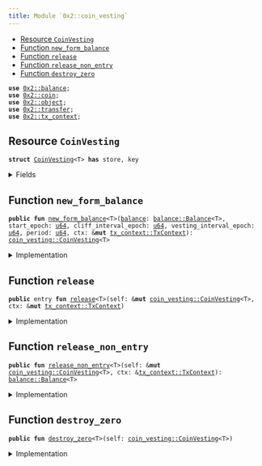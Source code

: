```yaml
---
title: Module `0x2::coin_vesting`
---
```




-  [Resource `CoinVesting`](#0x2_coin_vesting_CoinVesting)
-  [Function `new_form_balance`](#0x2_coin_vesting_new_form_balance)
-  [Function `release`](#0x2_coin_vesting_release)
-  [Function `release_non_entry`](#0x2_coin_vesting_release_non_entry)
-  [Function `destroy_zero`](#0x2_coin_vesting_destroy_zero)


<pre><code><b>use</b> <a href="../sui-framework/balance.md#0x2_balance">0x2::balance</a>;
<b>use</b> <a href="../sui-framework/coin.md#0x2_coin">0x2::coin</a>;
<b>use</b> <a href="../sui-framework/object.md#0x2_object">0x2::object</a>;
<b>use</b> <a href="../sui-framework/transfer.md#0x2_transfer">0x2::transfer</a>;
<b>use</b> <a href="../sui-framework/tx_context.md#0x2_tx_context">0x2::tx_context</a>;
</code></pre>



<a name="0x2_coin_vesting_CoinVesting"></a>

## Resource `CoinVesting`



<pre><code><b>struct</b> <a href="../sui-framework/coin_vesting.md#0x2_coin_vesting_CoinVesting">CoinVesting</a>&lt;T&gt; <b>has</b> store, key
</code></pre>



<details>
<summary>Fields</summary>


<dl>
<dt>
<code>id: <a href="../sui-framework/object.md#0x2_object_UID">object::UID</a></code>
</dt>
<dd>

</dd>
<dt>
<code>total: <a href="../move-stdlib/u64.md#0x1_u64">u64</a></code>
</dt>
<dd>

</dd>
<dt>
<code><a href="../sui-framework/balance.md#0x2_balance">balance</a>: <a href="../sui-framework/balance.md#0x2_balance_Balance">balance::Balance</a>&lt;T&gt;</code>
</dt>
<dd>
 Waiting for collection balance
</dd>
<dt>
<code>start_epoch: <a href="../move-stdlib/u64.md#0x1_u64">u64</a></code>
</dt>
<dd>
 Start time
</dd>
<dt>
<code>cliff_interval_epoch: <a href="../move-stdlib/u64.md#0x1_u64">u64</a></code>
</dt>
<dd>
 Cooling-off period
</dd>
<dt>
<code>last_release_epoch: <a href="../move-stdlib/u64.md#0x1_u64">u64</a></code>
</dt>
<dd>

</dd>
<dt>
<code>vesting_interval_epoch: <a href="../move-stdlib/u64.md#0x1_u64">u64</a></code>
</dt>
<dd>

</dd>
<dt>
<code>vesting_internal_release: <a href="../move-stdlib/u64.md#0x1_u64">u64</a></code>
</dt>
<dd>

</dd>
</dl>


</details>

<a name="0x2_coin_vesting_new_form_balance"></a>

## Function `new_form_balance`



<pre><code><b>public</b> <b>fun</b> <a href="../sui-framework/coin_vesting.md#0x2_coin_vesting_new_form_balance">new_form_balance</a>&lt;T&gt;(<a href="../sui-framework/balance.md#0x2_balance">balance</a>: <a href="../sui-framework/balance.md#0x2_balance_Balance">balance::Balance</a>&lt;T&gt;, start_epoch: <a href="../move-stdlib/u64.md#0x1_u64">u64</a>, cliff_interval_epoch: <a href="../move-stdlib/u64.md#0x1_u64">u64</a>, vesting_interval_epoch: <a href="../move-stdlib/u64.md#0x1_u64">u64</a>, period: <a href="../move-stdlib/u64.md#0x1_u64">u64</a>, ctx: &<b>mut</b> <a href="../sui-framework/tx_context.md#0x2_tx_context_TxContext">tx_context::TxContext</a>): <a href="../sui-framework/coin_vesting.md#0x2_coin_vesting_CoinVesting">coin_vesting::CoinVesting</a>&lt;T&gt;
</code></pre>



<details>
<summary>Implementation</summary>


<pre><code><b>public</b> <b>fun</b> <a href="../sui-framework/coin_vesting.md#0x2_coin_vesting_new_form_balance">new_form_balance</a>&lt;T&gt;(
    <a href="../sui-framework/balance.md#0x2_balance">balance</a>: Balance&lt;T&gt;,
    start_epoch: <a href="../move-stdlib/u64.md#0x1_u64">u64</a>,
    cliff_interval_epoch: <a href="../move-stdlib/u64.md#0x1_u64">u64</a>,
    vesting_interval_epoch: <a href="../move-stdlib/u64.md#0x1_u64">u64</a>,
    period: <a href="../move-stdlib/u64.md#0x1_u64">u64</a>,
    ctx: &<b>mut</b> TxContext,
): <a href="../sui-framework/coin_vesting.md#0x2_coin_vesting_CoinVesting">CoinVesting</a>&lt;T&gt; {
    <b>let</b> vesting_internal_release = <a href="../sui-framework/balance.md#0x2_balance">balance</a>.value()/ period;

    <a href="../sui-framework/coin_vesting.md#0x2_coin_vesting_CoinVesting">CoinVesting</a> {
        id: <a href="../sui-framework/object.md#0x2_object_new">object::new</a>(ctx),
        total: <a href="../sui-framework/balance.md#0x2_balance">balance</a>.value(),
        <a href="../sui-framework/balance.md#0x2_balance">balance</a>,
        start_epoch,
        last_release_epoch: 0,
        cliff_interval_epoch,
        vesting_interval_epoch,
        vesting_internal_release,
    }
}
</code></pre>



</details>

<a name="0x2_coin_vesting_release"></a>

## Function `release`



<pre><code><b>public</b> entry <b>fun</b> <a href="../sui-framework/coin_vesting.md#0x2_coin_vesting_release">release</a>&lt;T&gt;(self: &<b>mut</b> <a href="../sui-framework/coin_vesting.md#0x2_coin_vesting_CoinVesting">coin_vesting::CoinVesting</a>&lt;T&gt;, ctx: &<b>mut</b> <a href="../sui-framework/tx_context.md#0x2_tx_context_TxContext">tx_context::TxContext</a>)
</code></pre>



<details>
<summary>Implementation</summary>


<pre><code><b>public</b> entry <b>fun</b> <a href="../sui-framework/coin_vesting.md#0x2_coin_vesting_release">release</a>&lt;T&gt;(self: &<b>mut</b> <a href="../sui-framework/coin_vesting.md#0x2_coin_vesting_CoinVesting">CoinVesting</a>&lt;T&gt;, ctx: &<b>mut</b> TxContext){
    <b>let</b> withdraw = self.<a href="../sui-framework/coin_vesting.md#0x2_coin_vesting_release_non_entry">release_non_entry</a>(ctx);
    <a href="../sui-framework/transfer.md#0x2_transfer_public_transfer">transfer::public_transfer</a>(<a href="../sui-framework/coin.md#0x2_coin_from_balance">coin::from_balance</a>(withdraw,ctx),ctx.sender());
}
</code></pre>



</details>

<a name="0x2_coin_vesting_release_non_entry"></a>

## Function `release_non_entry`



<pre><code><b>public</b> <b>fun</b> <a href="../sui-framework/coin_vesting.md#0x2_coin_vesting_release_non_entry">release_non_entry</a>&lt;T&gt;(self: &<b>mut</b> <a href="../sui-framework/coin_vesting.md#0x2_coin_vesting_CoinVesting">coin_vesting::CoinVesting</a>&lt;T&gt;, ctx: &<a href="../sui-framework/tx_context.md#0x2_tx_context_TxContext">tx_context::TxContext</a>): <a href="../sui-framework/balance.md#0x2_balance_Balance">balance::Balance</a>&lt;T&gt;
</code></pre>



<details>
<summary>Implementation</summary>


<pre><code><b>public</b> <b>fun</b> <a href="../sui-framework/coin_vesting.md#0x2_coin_vesting_release_non_entry">release_non_entry</a>&lt;T&gt;(self: &<b>mut</b> <a href="../sui-framework/coin_vesting.md#0x2_coin_vesting_CoinVesting">CoinVesting</a>&lt;T&gt;, ctx: &TxContext): Balance&lt;T&gt; {
    <b>let</b> current_epoch = ctx.epoch();
    <b>if</b> (self.last_release_epoch == 0) {
        self.last_release_epoch = self.start_epoch + self.cliff_interval_epoch;
    };

    <b>let</b> <b>mut</b> withdraw = <a href="../sui-framework/balance.md#0x2_balance_zero">balance::zero</a>&lt;T&gt;();

    <b>while</b> (self.last_release_epoch + self.vesting_interval_epoch &lt;= current_epoch) {
        self.last_release_epoch = self.last_release_epoch + self.vesting_interval_epoch;

        <b>if</b> (self.<a href="../sui-framework/balance.md#0x2_balance">balance</a>.value() &lt;= self.vesting_internal_release) {
            <b>let</b> value = self.<a href="../sui-framework/balance.md#0x2_balance">balance</a>.value();
            withdraw.join(self.<a href="../sui-framework/balance.md#0x2_balance">balance</a>.split(value));
            <b>return</b> withdraw
        } <b>else</b> {
            <b>let</b> value = self.vesting_internal_release;
            withdraw.join(self.<a href="../sui-framework/balance.md#0x2_balance">balance</a>.split(value));
        };
    };

    withdraw
}
</code></pre>



</details>

<a name="0x2_coin_vesting_destroy_zero"></a>

## Function `destroy_zero`



<pre><code><b>public</b> <b>fun</b> <a href="../sui-framework/coin_vesting.md#0x2_coin_vesting_destroy_zero">destroy_zero</a>&lt;T&gt;(self: <a href="../sui-framework/coin_vesting.md#0x2_coin_vesting_CoinVesting">coin_vesting::CoinVesting</a>&lt;T&gt;)
</code></pre>



<details>
<summary>Implementation</summary>


<pre><code><b>public</b> <b>fun</b> <a href="../sui-framework/coin_vesting.md#0x2_coin_vesting_destroy_zero">destroy_zero</a>&lt;T&gt;(self: <a href="../sui-framework/coin_vesting.md#0x2_coin_vesting_CoinVesting">CoinVesting</a>&lt;T&gt;) {
    <b>assert</b>!(self.<a href="../sui-framework/balance.md#0x2_balance">balance</a>.value() == 0, 0);
    <b>let</b> <a href="../sui-framework/coin_vesting.md#0x2_coin_vesting_CoinVesting">CoinVesting</a> {
        id,
        total: _,
        <a href="../sui-framework/balance.md#0x2_balance">balance</a>,
        start_epoch: _,
        cliff_interval_epoch: _,
        last_release_epoch: _,
        vesting_interval_epoch: _,
        vesting_internal_release: _,
    } = self;
    id.delete();
    <a href="../sui-framework/balance.md#0x2_balance">balance</a>.<a href="../sui-framework/coin_vesting.md#0x2_coin_vesting_destroy_zero">destroy_zero</a>();
}
</code></pre>



</details>

